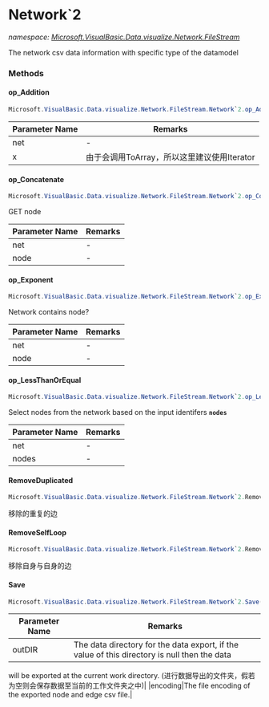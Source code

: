 ﻿# Network`2
_namespace: [Microsoft.VisualBasic.Data.visualize.Network.FileStream](./index.md)_

The network csv data information with specific type of the datamodel



### Methods

#### op_Addition
```csharp
Microsoft.VisualBasic.Data.visualize.Network.FileStream.Network`2.op_Addition(Microsoft.VisualBasic.Data.visualize.Network.FileStream.Network{`0,`1},System.Collections.Generic.IEnumerable{`1})
```


|Parameter Name|Remarks|
|--------------|-------|
|net|-|
|x|由于会调用ToArray，所以这里建议使用Iterator|


#### op_Concatenate
```csharp
Microsoft.VisualBasic.Data.visualize.Network.FileStream.Network`2.op_Concatenate(Microsoft.VisualBasic.Data.visualize.Network.FileStream.Network{`0,`1},System.String)
```
GET node

|Parameter Name|Remarks|
|--------------|-------|
|net|-|
|node|-|


#### op_Exponent
```csharp
Microsoft.VisualBasic.Data.visualize.Network.FileStream.Network`2.op_Exponent(Microsoft.VisualBasic.Data.visualize.Network.FileStream.Network{`0,`1},`0)
```
Network contains node?

|Parameter Name|Remarks|
|--------------|-------|
|net|-|
|node|-|


#### op_LessThanOrEqual
```csharp
Microsoft.VisualBasic.Data.visualize.Network.FileStream.Network`2.op_LessThanOrEqual(Microsoft.VisualBasic.Data.visualize.Network.FileStream.Network{`0,`1},System.Collections.Generic.IEnumerable{System.String})
```
Select nodes from the network based on the input identifers **`nodes`**

|Parameter Name|Remarks|
|--------------|-------|
|net|-|
|nodes|-|


#### RemoveDuplicated
```csharp
Microsoft.VisualBasic.Data.visualize.Network.FileStream.Network`2.RemoveDuplicated
```
移除的重复的边

#### RemoveSelfLoop
```csharp
Microsoft.VisualBasic.Data.visualize.Network.FileStream.Network`2.RemoveSelfLoop
```
移除自身与自身的边

#### Save
```csharp
Microsoft.VisualBasic.Data.visualize.Network.FileStream.Network`2.Save(System.String,System.Text.Encoding)
```


|Parameter Name|Remarks|
|--------------|-------|
|outDIR|The data directory for the data export, if the value of this directory is null then the data
 will be exported at the current work directory.
 (进行数据导出的文件夹，假若为空则会保存数据至当前的工作文件夹之中)|
|encoding|The file encoding of the exported node and edge csv file.|



